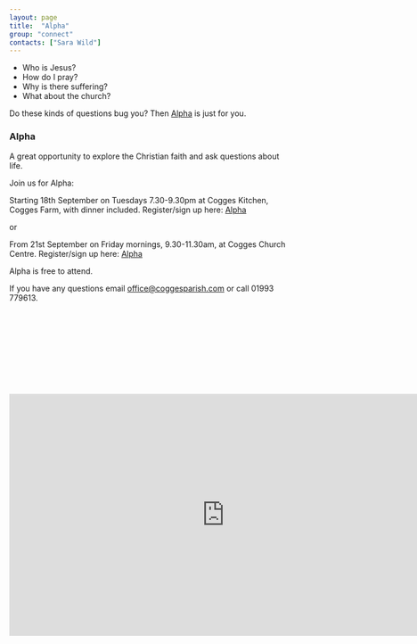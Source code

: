 ```yaml
---
layout: page
title:  "Alpha"
group: "connect"
contacts: ["Sara Wild"]
---
```


* Who is Jesus?
* How do I pray?
* Why is there suffering?
* What about the church?

Do these kinds of questions bug you? Then [Alpha](http://alpha.org/) is just for you.

### Alpha

A great opportunity to explore the Christian faith and ask questions about life.

Join us for Alpha:

Starting 18th September on Tuesdays 7.30-9.30pm at Cogges Kitchen, Cogges Farm, with dinner included.
Register/sign up here: [Alpha](https://stmaryscogges.churchsuite.co.uk/events/kuyt2sig)

or

From 21st September on Friday mornings, 9.30-11.30am, at Cogges Church Centre.
Register/sign up here: [Alpha](https://stmaryscogges.churchsuite.co.uk/events/m2m5yvoz)

Alpha is free to attend.

If you have any questions email office@coggesparish.com or call 01993 779613.

<br><br><br><br><br><br><br><br>

<iframe width="771" height="434" src="https://www.youtube.com/embed/-WXr0vcT45w" frameborder="0" allowfullscreen></iframe>
